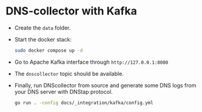 
# DNS-collector with Kafka

- Create the `data` folder.

- Start the docker stack:

    ```bash
    sudo docker compose up -d
    ```

- Go to Apache Kafka interface through `http://127.0.0.1:8080`

- The `dnscollector` topic should be available.

- Finally, run DNScollector from source and generate some DNS logs from your DNS server with DNStap protocol.

    ```bash
    go run . -config docs/_integration/kafka/config.yml
    ```
